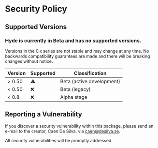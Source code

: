 # Security Policy

## Supported Versions

### Hyde is currently in Beta and has no supported versions.

Versions in the 0.x series are not stable and may change at any time.
No backwards compatibility guarantees are made and there will be breaking changes without notice.

| Version | Supported | Classification            |
|---------|-----------|---------------------------|
| > 0.50  | :warning: | Beta (active development) |
| < 0.50  | :x:       | Beta (legacy)             |
| < 0.8   | :x:       | Alpha stage               |


<!-- 
| 5.1.x   | :white_check_mark: |
| 5.0.x   | :x:                |
| 4.0.x   | :white_check_mark: |
| < 4.0   | :x:                | -->


## Reporting a Vulnerability

If you discover a security vulnerability within this package, please send an e-mail to the creator, Caen De Silva, via caen@desilva.se.

All security vulnerabilities will be promptly addressed.
